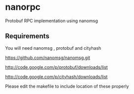 nanorpc
=======

Protobuf RPC implementation using nanomsg


Requirements
------------

You will need nanomsg , protobuf and cityhash

https://github.com/nanomsg/nanomsg.git

http://code.google.com/p/protobuf/downloads/list

http://code.google.com/p/cityhash/downloads/list

Please edit the makefile to include location of these properly
